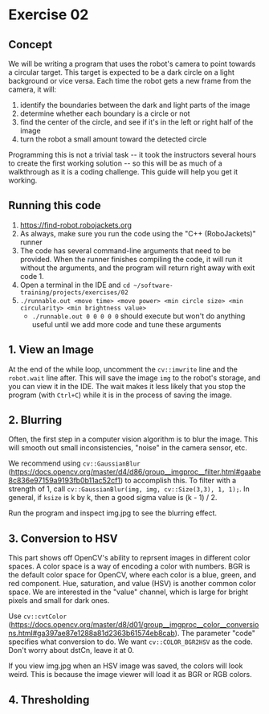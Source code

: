 # Exercise 02

## Concept

We will be writing a program that uses the robot's camera to point towards a circular target. This target is expected to be a dark circle on a light background or vice versa. Each time the robot gets a new frame from the camera, it will:

1. identify the boundaries between the dark and light parts of the image
1. determine whether each boundary is a circle or not
1. find the center of the circle, and see if it's in the left or right half of the image
1. turn the robot a small amount toward the detected circle

Programming this is not a trivial task -- it took the instructors several hours to create the first working solution -- so this will be as much of a walkthrough as it is a coding challenge. This guide will help you get it working.

## Running this code

1. https://find-robot.robojackets.org
1. As always, make sure you run the code using the "C++ (RoboJackets)" runner
1. The code has several command-line arguments that need to be provided. When the runner finishes compiling the code, it will run it without the arguments, and the program will return right away with exit code 1.
1. Open a terminal in the IDE and `cd ~/software-training/projects/exercises/02`
1. `./runnable.out <move time> <move power> <min circle size> <min circularity> <min brightness value>`
    - `./runnable.out 0 0 0 0 0` should execute but won't do anything useful until we add more code and tune these arguments

## 1. View an Image

At the end of the while loop, uncomment the `cv::imwrite` line and the `robot.wait` line after. This will save the image `img` to the robot's storage, and you can view it in the IDE. The wait makes it less likely that you stop the program (with `Ctrl+C`) while it is in the process of saving the image.

## 2. Blurring

Often, the first step in a computer vision algorithm is to blur the image. This will smooth out small inconsistencies, "noise" in the camera sensor, etc.

We recommend using `cv::GaussianBlur` (https://docs.opencv.org/master/d4/d86/group__imgproc__filter.html#gaabe8c836e97159a9193fb0b11ac52cf1) to accomplish this. To filter with a strength of 1, call `cv::GaussianBlur(img, img, cv::Size(3,3), 1, 1);`. In general, if `ksize` is k by k, then a good sigma value is (k - 1) / 2.

Run the program and inspect img.jpg to see the blurring effect.

## 3. Conversion to HSV

This part shows off OpenCV's ability to reprsent images in different color spaces. A color space is a way of encoding a color with numbers. BGR is the default color space for OpenCV, where each color is a blue, green, and red component. Hue, saturation, and value (HSV) is another common color space. We are interested in the "value" channel, which is large for bright pixels and small for dark ones.

Use `cv::cvtColor` (https://docs.opencv.org/master/d8/d01/group__imgproc__color__conversions.html#ga397ae87e1288a81d2363b61574eb8cab). The parameter "code" specifies what conversion to do. We want `cv::COLOR_BGR2HSV` as the code. Don't worry about dstCn, leave it at 0.

If you view img.jpg when an HSV image was saved, the colors will look weird. This is because the image viewer will load it as BGR or RGB colors.

## 4. Thresholding


